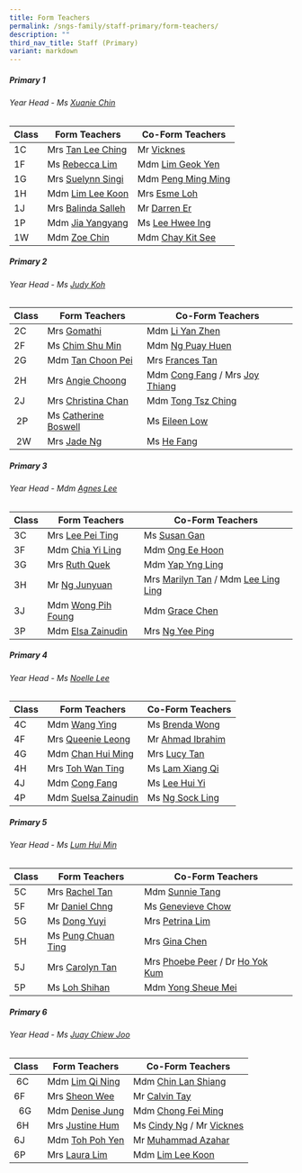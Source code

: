```yaml
---
title: Form Teachers
permalink: /sngs-family/staff-primary/form-teachers/
description: ""
third_nav_title: Staff (Primary)
variant: markdown
---
```

##### **Primary 1**
###### Year Head - Ms [Xuanie Chin](mailto:chin_yi_xuan@schools.gov.sg)

| Class | Form Teachers | Co-Form Teachers
| --- | --- | --- |
| 1C | Mrs [Tan Lee Ching](mailto:tan_lee_ching@schools.gov.sg) | Mr [Vicknes](mailto:vicknes_vinayak_veerappan@schools.gov.sg) |
| 1F | Ms [Rebecca Lim](mailto:lim_mei_li@schools.gov.sg) | Mdm [Lim Geok Yen](mailto:lim_geok_yen@schools.gov.sg) |
| 1G | Mrs [Suelynn Singi](mailto:tan_suelynn@schools.gov.sg) | Mdm [Peng Ming Ming](mailto:peng_ming_ming@schools.gov.sg) |
| 1H | Mdm [Lim Lee Koon](mailto:lim_lee_koon_a@schools.gov.sg) | Mrs [Esme Loh](mailto:esme_foo@schools.gov.sg) |
| 1J | Mrs [Balinda Salleh](mailto:balinda_salleh@schools.gov.sg) | Mr [Darren Er](mailto:er_darren@schools.gov.sg) |
| 1P | Mdm [Jia Yangyang](mailto:Jia_Yangyang@schools.gov.sg) | Ms [Lee Hwee Ing](mailto:lee_hwee_ing@schools.gov.sg) |
| 1W | Mdm [Zoe Chin](mailto:chin_yoke_koon@schools.gov.sg) | Mdm [Chay Kit See](mailto:chay_kit_see@schools.gov.sg) |

##### **Primary 2**
###### Year Head - Ms [Judy Koh](mailto:koh_cheng_tee@schools.gov.sg)

| Class | Form Teachers | Co-Form Teachers |
| --- | --- |--- |
| 2C | Mrs [Gomathi](mailto:gomathi_a@schools.gov.sg) | Mdm [Li Yan Zhen](mailto:li_yan_zhen@schools.gov.sg) |
| 2F | Ms [Chim Shu Min](mailto:chim_shu_min@schools.gov.sg) | Mdm [Ng Puay Huen](mailto:ng_puay_huen@schools.gov.sg) |
| 2G | Mdm [Tan Choon Pei](mailto:tan_choon_pei@schools.gov.sg) | Mrs [Frances Tan](mailto:frances_goh_pih_chee@schools.gov.sg) |
| 2H | Mrs [Angie Choong](mailto:chong_sou_foong@schools.gov.sg) | Mdm [Cong Fang](mailto:cong_fang@schools.gov.sg) / Mrs [Joy Thiang](mailto:thiang_yen_ping_joy_a@schools.gov.sg) |
| 2J | Mrs [Christina Chan](mailto:tan_liang_hong_christina@schools.gov.sg) | Mdm [Tong Tsz Ching](mailto:tong_tsz_ching@schools.gov.sg) |
|  2P | Ms [Catherine Boswell](mailto:boswell_catherine@schools.gov.sg) | Ms [Eileen Low](mailto:low_wei_ling_eileen@schools.gov.sg) |
|  2W | Mrs [Jade Ng](mailto:lim_swee_chern_jade@schools.gov.sg) | Ms [He Fang](mailto:he_fang@schools.gov.sg) |

##### **Primary 3**
###### Year Head - Mdm [Agnes Lee](mailto:lee_ling_ling_agnes@schools.gov.sg)

| Class | Form Teachers | Co-Form Teachers |
| --- | --- | --- |
| 3C | Mrs [Lee Pei Ting](mailto:lee_pei_ting@schools.gov.sg) | Ms [Susan Gan](mailto:gan_woon_ee_susan@schools.gov.sg) |
| 3F | Mdm [Chia Yi Ling](mailto:chia_yi_ling@schools.gov.sg) | Mdm [Ong Ee Hoon](mailto:ong_ee_hoon@schools.gov.sg) |
| 3G | Mrs [Ruth Quek](mailto:tan_wee_siew_ruth@schools.gov.sg) | Mdm [Yap Yng Ling](mailto:yap_yng_ling@schools.gov.sg) |
| 3H | Mr [Ng Junyuan](mailto:ng_junyuan@schools.gov.sg) | Mrs [Marilyn Tan](mailto:teo_hong_ling_marilyn@schools.gov.sg) / Mdm [Lee Ling Ling](mailto:lee_ling_ling_a@schools.gov.sg)|
| 3J | Mdm [Wong Pih Foung](mailto:wong_pih_foung@schools.gov.sg) | Mdm [Grace Chen](mailto:chen_suhua@schools.gov.sg) |
| 3P | Mdm [Elsa Zainudin](mailto:suelsa_zainudin@schools.gov.sg) | Mrs [Ng Yee Ping](mailto:peng_yee_peng@schools.gov.sg) |

##### **Primary 4**
###### Year Head - Ms [Noelle Lee](mailto:lee_meiting_noelle_francesca@schools.gov.sg)

| Class | Form Teachers | Co-Form Teachers |
| --- | --- | --- |
| 4C | Mdm [Wang Ying](mailto:wang_ying@schools.gov.sg) | Ms [Brenda Wong](mailto:wong_pek_chin_brenda@schools.gov.sg) |
| 4F | Mrs [Queenie Leong](mailto:chua_bor_chwen_queenie@schools.gov.sg) | Mr [Ahmad Ibrahim](mailto:ahmad_ibrahim_a@schools.gov.sg) |
| 4G | Mdm [Chan Hui Ming](mailto:chan_hui_ming@schools.gov.sg) | Mrs [Lucy Tan](mailto:tan_lucy@schools.gov.sg)  |
| 4H | Mrs [Toh Wan Ting](mailto:chiam_wan_ting@schools.gov.sg) | Ms [Lam Xiang Qi](mailto:Lam_Xiang_Qi@schools.gov.sg) |
| 4J | Mdm [Cong Fang](mailto:cong_fang@schools.gov.sg) | Ms [Lee Hui Yi](mailto:lee_hui_yi_a@schools.gov.sg) |
| 4P | Mdm [Suelsa Zainudin](mailto:suelsa_zainudin@schools.gov.sg) |  Ms [Ng Sock Ling](mailto:ng_sock_ling@schools.gov.sg) |

##### **Primary 5**
###### Year Head - Ms [Lum Hui Min](mailto:lum_hui_min@schools.gov.sg)

| Class | Form Teachers | Co-Form Teachers |
| --- | --- | --- |
| 5C | Mrs [Rachel Tan](mailto:lee_kim_lin_rachel@schools.gov.sg) | Mdm [Sunnie Tang](mailto:tang_sunnie@schools.gov.sg) |
| 5F | Mr [Daniel Chng](mailto:chng_chye_thiam@schools.gov.sg) | Ms [Genevieve Chow](mailto:chow_wai_har_genevieve@schools.gov.sg) |
| 5G | Ms [Dong Yuyi](mailto:dong_yuyi@schools.gov.sg) | Mrs [Petrina Lim](mailto:tan_lay_beng_petrina@schools.gov.sg) |
| 5H | Ms [Pung Chuan Ting](mailto:pung_chuan_ting@schools.gov.sg) | Mrs [Gina Chen](mailto:lim_wee_ping@schools.gov.sg) |
| 5J | Mrs [Carolyn Tan](mailto:wu_ruixian_carolyn@schools.gov.sg) | Mrs [Phoebe Peer](mailto:lee_hui_lin_phoebe@schools.gov.sg) / Dr [Ho Yok Kum](mailto:ho_yok_kum@schools.gov.sg) |
| 5P | Ms [Loh Shihan](mailto:loh_shihan@schools.gov.sg) | Mdm [Yong Sheue Mei](mailto:yong_sheue_mei@schools.gov.sg) |

##### **Primary 6**
###### Year Head - Ms [Juay Chiew Joo](mailto:juay_chiew_joo@schools.gov.sg) 

| Class | Form Teachers | Co-Form Teachers |
| --- | --- | --- |
|  6C | Mdm [Lim Qi Ning](mailto:lim_qi_ning@schools.gov.sg) | Mdm [Chin Lan Shiang](mailto:chin_lan_shiang@schools.gov.sg) |
| 6F | Mrs [Sheon Wee](mailto:lee_sze_yuin@schools.gov.sg) | Mr [Calvin Tay](mailto:tay_ngiang_boon_calvin@schools.gov.sg) |
|   6G  | Mdm [Denise Jung](mailto:jung_gee_ting@schools.gov.sg) | Mdm [Chong Fei Ming](mailto:chong_fei_ming@schools.gov.sg) |
|  6H | Mrs [Justine Hum](mailto:choo_hui_kian@schools.gov.sg) | Ms [Cindy Ng](mailto:ng_lai_leng_cindy@schools.gov.sg) / Mr [Vicknes](mailto:Vicknes_Vinayak_Veerappan@schools.gov.sg)|
| 6J | Mdm [Toh Poh Yen](mailto:toh_poh_yen@schools.gov.sg) | Mr [Muhammad Azahar](mailto:muhammad_azahar_rosli@schools.gov.sg) |
| 6P | Mrs [Laura Lim](mailto:koh_kim_suat_laura@schools.gov.sg) | Mdm [Lim Lee Koon](mailto:lim_lee_koon_a@schools.gov.sg) |